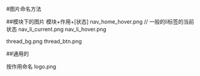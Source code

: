 #图片命名方法

##模块下的图片
模块+作用+[状态]
nav_home_hover.png
// 一般的li标签的当前状态
nav_li_current.png
nav_li_hover.png


thread_bg.png
thread_btn.png

##通用的

按作用命名
logo.png 




